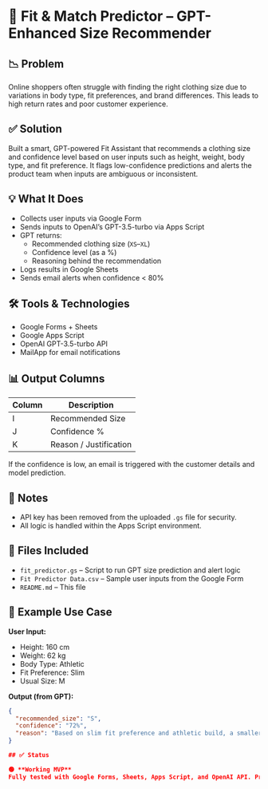 # 👕 Fit & Match Predictor – GPT-Enhanced Size Recommender

## 📉 Problem

Online shoppers often struggle with finding the right clothing size due to variations in body type, fit preferences, and brand differences. This leads to high return rates and poor customer experience.

## ✅ Solution

Built a smart, GPT-powered Fit Assistant that recommends a clothing size and confidence level based on user inputs such as height, weight, body type, and fit preference. It flags low-confidence predictions and alerts the product team when inputs are ambiguous or inconsistent.

## 💡 What It Does

- Collects user inputs via Google Form
- Sends inputs to OpenAI’s GPT-3.5-turbo via Apps Script
- GPT returns:
  - Recommended clothing size (`XS`–`XL`)
  - Confidence level (as a %)
  - Reasoning behind the recommendation
- Logs results in Google Sheets
- Sends email alerts when confidence < 80%

## 🛠️ Tools & Technologies

- Google Forms + Sheets
- Google Apps Script
- OpenAI GPT-3.5-turbo API
- MailApp for email notifications

## 📊 Output Columns

| Column | Description |
|--------|-------------|
| I | Recommended Size |
| J | Confidence % |
| K | Reason / Justification |

If the confidence is low, an email is triggered with the customer details and model prediction.

## 🔐 Notes

- API key has been removed from the uploaded `.gs` file for security.
- All logic is handled within the Apps Script environment.

## 📁 Files Included

- `fit_predictor.gs` – Script to run GPT size prediction and alert logic
- `Fit Predictor Data.csv` – Sample user inputs from the Google Form
- `README.md` – This file

## 📌 Example Use Case

**User Input:**
- Height: 160 cm
- Weight: 62 kg
- Body Type: Athletic
- Fit Preference: Slim
- Usual Size: M

**Output (from GPT):**
```json
{
  "recommended_size": "S",
  "confidence": "72%",
  "reason": "Based on slim fit preference and athletic build, a smaller size is recommended. Confidence is moderate due to variance from user's usual size."
}

## ✅ Status

🟢 **Working MVP**  
Fully tested with Google Forms, Sheets, Apps Script, and OpenAI API. Predicts size with confidence scoring and alert logic.

